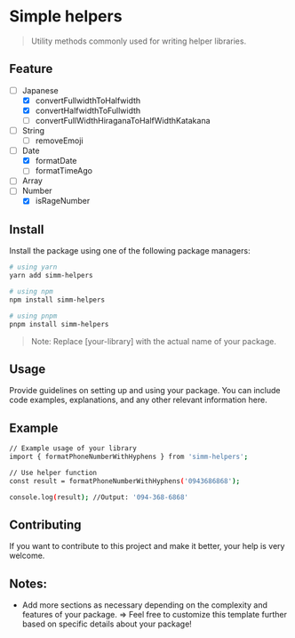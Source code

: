 # Simple helpers

> Utility methods commonly used for writing helper libraries.

## Feature

- [ ] Japanese
  - [x] convertFullwidthToHalfwidth
  - [x] convertHalfwidthToFullwidth
  - [ ] convertFullWidthHiraganaToHalfWidthKatakana
- [ ] String
  - [ ] removeEmoji
- [ ] Date
  - [x] formatDate
  - [ ] formatTimeAgo
- [ ] Array
- [ ] Number
  - [x] isRageNumber

## Install

Install the package using one of the following package managers:

```sh
# using yarn
yarn add simm-helpers

# using npm
npm install simm-helpers

# using pnpm
pnpm install simm-helpers
```

> Note: Replace [your-library] with the actual name of your package.

## Usage

Provide guidelines on setting up and using your package. You can include code examples, explanations, and any other relevant information here.

## Example

```sh
// Example usage of your library
import { formatPhoneNumberWithHyphens } from 'simm-helpers';

// Use helper function
const result = formatPhoneNumberWithHyphens('0943686868');

console.log(result); //Output: '094-368-6868'
```

## Contributing

If you want to contribute to this project and make it better, your help is very welcome.

## Notes:

- Add more sections as necessary depending on the complexity and features of your package.
  => Feel free to customize this template further based on specific details about your package!
